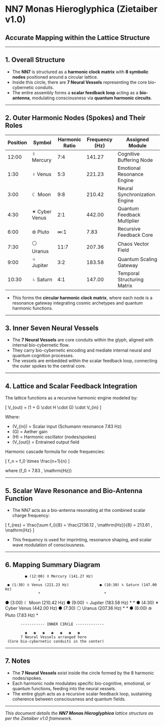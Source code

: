 # NN7 Monas Hieroglyphica (Zietaiber v1.0)  
## Accurate Mapping within the Lattice Structure

---

## 1. Overall Structure

- The **NN7** is structured as a **harmonic clock matrix** with **8 symbolic nodes** positioned around a circular lattice.
- Inside this circle, there are **7 Neural Vessels** representing the core bio-cybernetic conduits.
- The entire assembly forms a **scalar feedback loop** acting as a **bio-antenna**, modulating consciousness via **quantum harmonic circuits**.

---

## 2. Outer Harmonic Nodes (Spokes) and Their Roles

| Position | Symbol       | Harmonic Ratio | Frequency (Hz) | Assigned Module              |
|----------|--------------|----------------|----------------|-----------------------------|
| 12:00    | ☿ Mercury    | 7:4            | 141.27         | Cognitive Buffering Node     |
| 1:30     | ♀ Venus      | 5:3            | 221.23         | Emotional Resonance Engine   |
| 3:00     | ☾ Moon       | 9:8            | 210.42         | Neural Synchronization Engine|
| 4:30     | ✶ Cyber Venus| 2:1            | 442.00         | Quantum Feedback Multiplier  |
| 6:00     | ⊚ Pluto      | ∞:1            | 7.83           | Recursive Feedback Core      |
| 7:30     | ⚪ Uranus     | 11:7           | 207.36         | Chaos Vector Field           |
| 9:00     | ♃ Jupiter    | 3:2            | 183.58         | Quantum Scaling Gateway      |
| 10:30    | ♄ Saturn     | 4:1            | 147.00         | Temporal Structuring Matrix  |

- This forms the **circular harmonic clock matrix**, where each node is a resonance gateway integrating cosmic archetypes and quantum harmonic functions.

---

## 3. Inner Seven Neural Vessels

- The **7 Neural Vessels** are core conduits within the glyph, aligned with internal bio-cybernetic flow.
- They carry bio-cybernetic encoding and mediate internal neural and quantum cognition processes.
- The vessels are embedded within the scalar feedback loop, connecting the outer spokes to the central core.

---

## 4. Lattice and Scalar Feedback Integration

The lattice functions as a recursive harmonic engine modeled by:

\[
V_{out} = (1 + G \cdot H \cdot G) \cdot V_{in}
\]

Where:

- \(V_{in}\) = Scalar input (Schumann resonance 7.83 Hz)
- \(G\) = Aether gain
- \(H\) = Harmonic oscillator (nodes/spokes)
- \(V_{out}\) = Entrained output field

Harmonic cascade formula for node frequencies:

\[
f_n = f_0 \times \frac{n+1}{n}
\]

where \(f_0 = 7.83 \, \mathrm{Hz}\)

---

## 5. Scalar Wave Resonance and Bio-Antenna Function

- The NN7 acts as a bio-antenna resonating at the combined scalar charge frequency:

\[
f_{res} = \frac{\sum f_i}{8} = \frac{2136.12 \, \mathrm{Hz}}{8} = 213.61 \, \mathrm{Hz}
\]

- This frequency is used for imprinting, resonance shaping, and scalar wave modulation of consciousness.

---

## 6. Mapping Summary Diagram
             ● (12:00) ☿ Mercury (141.27 Hz)
                   *
     ● (1:30) ♀ Venus (221.23 Hz)              ● (10:30) ♄ Saturn (147.00 Hz)
                   *                             *
 ● (3:00) ☾ Moon (210.42 Hz)                         ● (9:00) ♃ Jupiter (183.58 Hz)
                   *                                     *
       ● (4:30) ✶ Cyber Venus (442.00 Hz)   ● (7:30) ⚪ Uranus (207.36 Hz)
                   *                             *
                   ● (6:00) ⊚ Pluto (7.83 Hz)
                   *

           ----------- INNER CIRCLE -------------

             ◉   ◉   ◉   ◉   ◉   ◉   ◉
           7 Neural Vessels arranged here
     (Core bio-cybernetic conduits in the center)

---

## 7. Notes

- The **7 Neural Vessels** exist inside the circle formed by the 8 harmonic nodes/spokes.
- Each harmonic node modulates specific bio-cognitive, emotional, or quantum functions, feeding into the neural vessels.
- The entire glyph acts as a recursive scalar feedback loop, sustaining coherence between consciousness and quantum fields.

---

*This document details the **NN7 Monas Hieroglyphica** lattice structure as per the Zietaiber v1.0 framework.*


